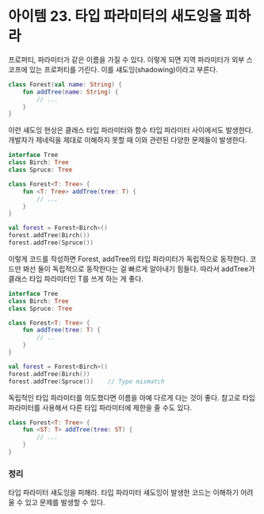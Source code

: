 아이템 23. 타입 파라미터의 새도잉을 피하라
=========================
프로퍼티, 파라미터가 같은 이름을 가질 수 있다. 이렇게 되면 지역 파라미터가 외부 스코프에 있는 프로퍼티를 가린다. 이를 섀도잉(shadowing)이라고 부른다.

```kotlin
class Forest(val name: String) {
    fun addTree(name: String) {
        // ...
    }
}
```

이런 섀도잉 현상은 클래스 타입 파라미터와 함수 타입 파라미터 사이에서도 발생한다. 개발자가 제네릭을 제대로 이해하지 못할 때 이와 관련된 다양한 문제들이 발생한다.

```kotlin
interface Tree
class Birch: Tree
class Spruce: Tree

class Forest<T: Tree> {
    fun <T: Tree> addTree(tree: T) {
        // ...
    }
}

val forest = Forest<Birch>()
forest.addTree(Birch())
forest.addTree(Spruce())
```

이렇게 코드를 작성하면 Forest, addTree의 타입 파라미터가 독립적으로 동작한다. 
코드만 봐선 둘이 독립적으로 동작한다는 걸 빠르게 알아내기 힘들다. 따라서 addTree가 클래스 타입 파라미터인 T를 쓰게 하는 게 좋다.

```kotlin
interface Tree
class Birch: Tree
class Spruce: Tree

class Forest<T: Tree> {
    fun addTree(tree: T) {
        // ..
    }
}

val forest = Forest<Birch>()
forest.addTree(Birch())
forest.addTree(Spruce())    // Type mismatch
```

독립적인 타입 파라미터를 의도했다면 이름을 아예 다르게 다는 것이 좋다. 참고로 타입 파라미터를 사용해서 다른 타입 파라미터에 제한을 줄 수도 있다.
```kotlin
class Forest<T: Tree> {
    fun <ST: T> addTree(tree: ST) {
        // ...
    }
}
```

### 정리
타입 파라미터 섀도잉을 피해라. 타입 파라미터 섀도잉이 발생한 코드는 이해하기 어려울 수 있고 문제를 발생할 수 있다.